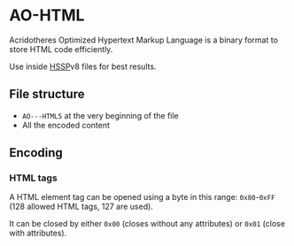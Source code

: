 # AO-HTML

Acridotheres Optimized Hypertext Markup Language is a binary format to store HTML code efficiently.

Use inside [HSSP](https://github.com/acridotheres/hssp)v8 files for best results. 

## File structure

- `AO---HTML5` at the very beginning of the file
- All the encoded content

## Encoding

### HTML tags

A HTML element tag can be opened using a byte in this range: `0x80`-`0xFF` (128 allowed HTML tags, 127 are used).

It can be closed by either `0x00` (closes without any attributes) or `0x01` (close with attributes).
